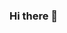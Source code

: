 ### Hi there 👋

<!--
**knbrod/knbrod** is a ✨ _special_ ✨ repository because its `README.md` (this file) appears on your GitHub profile.

Here are some ideas to get you started:

- 🔭 I’m currently working on a bachelors in cybersecurity and blockchain development...
- 🌱 I’m currently learning Cybersecurity, Rust, and Quantum Computing...
- 👯 I’m looking to collaborate on blockchain projects  ...
- 🤔 I’m looking for help with cybersecurity and your occasional smart contract ...
- 💬 Ask me about K9's, traveling the world, or developing...
- 📫 How to reach me: @kelley_dev  ...
- 😄 Pronouns: she/her ...
- ⚡ Fun fact: I am a SAR k9 handler in my free time and live on a carribean island...
Go boilermakers! 
-->
